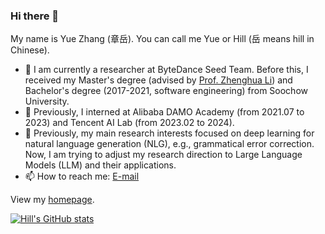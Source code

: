 ### Hi there 👋

My name is Yue Zhang (章岳). You can call me Yue or Hill (岳 means hill in Chinese).

- 🌱 I am currently a researcher at ByteDance Seed Team. Before this, I received my Master's degree (advised by [Prof. Zhenghua Li](http://hlt.suda.edu.cn/~zhli/)) and Bachelor's degree (2017-2021, software engineering) from Soochow University.
- 👯 Previously, I interned at Alibaba DAMO Academy (from 2021.07 to 2023) and Tencent AI Lab (from 2023.02 to 2024).
- 🤔 Previously, my main research interests focused on deep learning for natural language generation (NLG), e.g., grammatical error correction. Now, I am trying to adjust my research direction to Large Language Models (LLM) and their applications.
- 📫 How to reach me: [E-mail](mailto:hillzhang1999@qq.com)

View my [homepage](https://hillzhang1999.github.io/).

[![Hill's GitHub stats](https://github-readme-stats.vercel.app/api?username=HillZhang1999)](https://github.com/anuraghazra/github-readme-stats)
